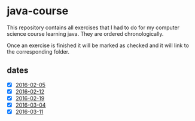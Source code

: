 # java-course

This repository contains all exercises that I had to do for my computer science course learning java.
They are ordered chronologically.

Once an exercise is finished it will be marked as checked and it will link to the corresponding folder.

## dates

- [x] [2016-02-05](https://github.com/manuelgu/java-course/tree/master/2016-02-05)
- [x] [2016-02-12](https://github.com/manuelgu/java-course/tree/master/2016-02-12)
- [x] [2016-02-19](https://github.com/manuelgu/java-course/tree/master/2016-02-19)
- [x] [2016-03-04](https://github.com/manuelgu/java-course/tree/master/2016-03-04)
- [x] [2016-03-11](https://github.com/manuelgu/java-course/tree/master/2016-03-11)
